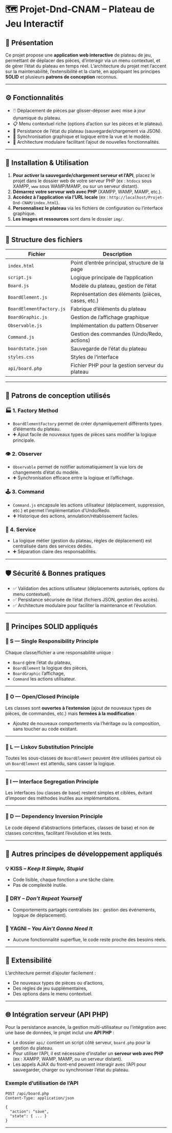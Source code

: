 # 🗺️ Projet-Dnd-CNAM – Plateau de Jeu Interactif

## 📌 Présentation

Ce projet propose une **application web interactive** de plateau de jeu, permettant de déplacer des pièces, d’interagir via un menu contextuel, et de gérer l’état du plateau en temps réel. L’architecture du projet met l’accent sur la maintenabilité, l’extensibilité et la clarté, en appliquant les principes **SOLID** et plusieurs **patrons de conception** reconnus.

---

## ⚙️ Fonctionnalités

- 🖱️ Déplacement de pièces par glisser-déposer avec mise à jour dynamique du plateau.
- 📋 Menu contextuel riche (options d’action sur les pièces et le plateau).
- 💾 Persistance de l’état du plateau (sauvegarde/chargement via JSON).
- 🔄 Synchronisation graphique et logique entre la vue et le modèle.
- 🧩 Architecture modulaire facilitant l’ajout de nouvelles fonctionnalités.

---

## 🚀 Installation & Utilisation

1. **Pour activer la sauvegarde/chargement serveur et l’API**, placez le projet dans le dossier web de votre serveur PHP (ex : `htdocs` sous XAMPP, `www` sous WAMP/MAMP, ou sur un serveur distant).
2. **Démarrez votre serveur web avec PHP** (XAMPP, WAMP, MAMP, etc.).
3. **Accédez à l’application via l’URL locale** (ex : `http://localhost/Projet-Dnd-CNAM/index.html`).
4. **Personnalisez le plateau** via les fichiers de configuration ou l’interface graphique.
5. **Les images et ressources** sont dans le dossier `img/`.

---

## 📁 Structure des fichiers

| Fichier                  | Description                                         |
|--------------------------|-----------------------------------------------------|
| `index.html`             | Point d’entrée principal, structure de la page      |
| `script.js`              | Logique principale de l’application                 |
| `Board.js`               | Modèle du plateau, gestion de l’état                |
| `BoardElement.js`        | Représentation des éléments (pièces, cases, etc.)   |
| `BoardElementFactory.js` | Fabrique d’éléments du plateau                      |
| `BoardGraphic.js`        | Gestion de l’affichage graphique                    |
| `Observable.js`          | Implémentation du pattern Observer                  |
| `Command.js`             | Gestion des commandes (Undo/Redo, actions)          |
| `boardstate.json`        | Sauvegarde de l’état du plateau                     |
| `styles.css`             | Styles de l’interface                               |
| `api/board.php`          | Fichier PHP pour la gestion serveur du plateau      |

---

## 🧠 Patrons de conception utilisés

### 🏭 1. **Factory Method**
- `BoardElementFactory` permet de créer dynamiquement différents types d’éléments du plateau.
- ➕ Ajout facile de nouveaux types de pièces sans modifier la logique principale.

### 👁️ 2. **Observer**
- `Observable` permet de notifier automatiquement la vue lors de changements d’état du modèle.
- ➕ Synchronisation efficace entre la logique et l’affichage.

### 🕹️ 3. **Command**
- `Command.js` encapsule les actions utilisateur (déplacement, suppression, etc.) et permet l’implémentation d’Undo/Redo.
- ➕ Historique des actions, annulation/rétablissement faciles.

### 🧰 4. **Service**
- La logique métier (gestion du plateau, règles de déplacement) est centralisée dans des services dédiés.
- ➕ Séparation claire des responsabilités.

---

## 🛡️ Sécurité & Bonnes pratiques

- ✅ Validation des actions utilisateur (déplacements autorisés, options du menu contextuel).
- ✅ Persistance sécurisée de l’état (fichiers JSON, gestion des accès).
- ✅ Architecture modulaire pour faciliter la maintenance et l’évolution.

---

## 🧱 Principes SOLID appliqués

### 📌 S — Single Responsibility Principle
Chaque classe/fichier a une responsabilité unique :
- `Board` gère l’état du plateau,
- `BoardElement` la logique des pièces,
- `BoardGraphic` l’affichage,
- `Command` les actions utilisateur.

---

### 📌 O — Open/Closed Principle
Les classes sont **ouvertes à l’extension** (ajout de nouveaux types de pièces, de commandes, etc.) mais **fermées à la modification** :
- Ajoutez de nouveaux comportements via l’héritage ou la composition, sans toucher au code existant.

---

### 📌 L — Liskov Substitution Principle
Toutes les sous-classes de `BoardElement` peuvent être utilisées partout où un `BoardElement` est attendu, sans casser la logique.

---

### 📌 I — Interface Segregation Principle
Les interfaces (ou classes de base) restent simples et ciblées, évitant d’imposer des méthodes inutiles aux implémentations.

---

### 📌 D — Dependency Inversion Principle
Le code dépend d’abstractions (interfaces, classes de base) et non de classes concrètes, facilitant l’évolution et les tests.

---

## 📏 Autres principes de développement appliqués

### 💡 KISS – *Keep It Simple, Stupid*
- Code lisible, chaque fonction a une tâche claire.
- Pas de complexité inutile.

### 🔁 DRY – *Don’t Repeat Yourself*
- Comportements partagés centralisés (ex : gestion des événements, logique de déplacement).

### 🚫 YAGNI – *You Ain’t Gonna Need It*
- Aucune fonctionnalité superflue, le code reste proche des besoins réels.

---

## 🧩 Extensibilité

L’architecture permet d’ajouter facilement :
- De nouveaux types de pièces ou d’actions,
- Des règles de jeu supplémentaires,
- Des options dans le menu contextuel.

---

## 🌐 Intégration serveur (API PHP)

Pour la persistance avancée, la gestion multi-utilisateur ou l’intégration avec une base de données, le projet inclut une **API PHP** :

- Le dossier `api/` contient un script côté serveur, `board.php` pour la gestion du plateau.
- Pour utiliser l’API, il est nécessaire d’installer un **serveur web avec PHP** (ex : XAMPP, WAMP, MAMP, ou un serveur distant).
- Les appels AJAX du front-end peuvent interagir avec l’API pour sauvegarder, charger ou synchroniser l’état du plateau.

### Exemple d’utilisation de l’API

```http
POST /api/board.php
Content-Type: application/json

{
  "action": "save",
  "state": { ... }
}
```

---
